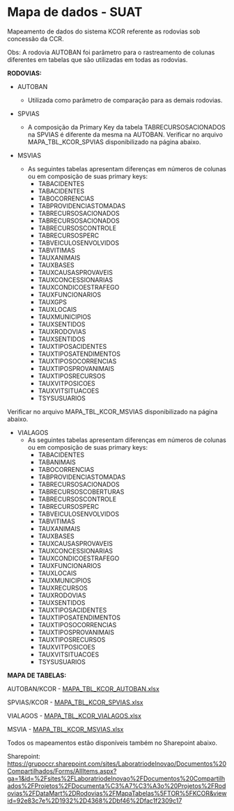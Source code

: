 # Mapa de dados - SUAT
Mapeamento de dados do sistema KCOR referente as rodovias sob concessão da CCR.

Obs: A rodovia AUTOBAN foi parâmetro para o rastreamento de colunas diferentes em  tabelas que são utilizadas em todas as rodovias.


**RODOVIAS:**
 
- AUTOBAN 
  * Utilizada como parâmetro de comparação para as demais rodovias.

- SPVIAS   
  * A composição da Primary Key da tabela TABRECURSOSACIONADOS na SPVIAS é diferente da mesma na AUTOBAN.
Verificar no arquivo MAPA_TBL_KCOR_SPVIAS disponibilizado na página abaixo.

- MSVIAS
  * As seguintes tabelas apresentam diferenças em números de colunas ou em composição de suas primary keys:
    - TABACIDENTES
    - TABACIDENTES
    - TABOCORRENCIAS
    - TABPROVIDENCIASTOMADAS
    - TABRECURSOSACIONADOS
    - TABRECURSOSACIONADOS
    - TABRECURSOSCONTROLE
    - TABRECURSOSPERC
    - TABVEICULOSENVOLVIDOS
    - TABVITIMAS
    - TAUXANIMAIS
    - TAUXBASES
    - TAUXCAUSASPROVAVEIS
    - TAUXCONCESSIONARIAS
    - TAUXCONDICOESTRAFEGO
    - TAUXFUNCIONARIOS
    - TAUXGPS
    - TAUXLOCAIS
    - TAUXMUNICIPIOS
    - TAUXSENTIDOS
    - TAUXRODOVIAS
    - TAUXSENTIDOS
    - TAUXTIPOSACIDENTES
    - TAUXTIPOSATENDIMENTOS
    - TAUXTIPOSOCORRENCIAS
    - TAUXTIPOSPROVANIMAIS
    - TAUXTIPOSRECURSOS
    - TAUXVITPOSICOES
    - TAUXVITSITUACOES
    - TSYSUSUARIOS

Verificar no arquivo MAPA_TBL_KCOR_MSVIAS disponibilizado na página abaixo.
   
- VIALAGOS 
   * As seguintes tabelas apresentam diferenças em números de colunas ou em composição de suas primary keys:
     - TABACIDENTES
     - TABANIMAIS
     - TABOCORRENCIAS
     - TABPROVIDENCIASTOMADAS
     - TABRECURSOSACIONADOS
     - TABRECURSOSCOBERTURAS
     - TABRECURSOSCONTROLE
     - TABRECURSOSPERC
     - TABVEICULOSENVOLVIDOS
     - TABVITIMAS
     - TAUXANIMAIS
     - TAUXBASES
     - TAUXCAUSASPROVAVEIS
     - TAUXCONCESSIONARIAS
     - TAUXCONDICOESTRAFEGO
     - TAUXFUNCIONARIOS
     - TAUXLOCAIS
     - TAUXMUNICIPIOS
     - TAUXRECURSOS
     - TAUXRODOVIAS
     - TAUXSENTIDOS
     - TAUXTIPOSACIDENTES
     - TAUXTIPOSATENDIMENTOS
     - TAUXTIPOSOCORRENCIAS
     - TAUXTIPOSPROVANIMAIS
     - TAUXTIPOSRECURSOS
     - TAUXVITPOSICOES
     - TAUXVITSITUACOES
     - TSYSUSUARIOS


**MAPA DE TABELAS:**

AUTOBAN/KCOR - [MAPA_TBL_KCOR_AUTOBAN.xlsx](/.attachments/MAPA_TBL_KCOR_AUTOBAN-83543093-8dd5-40e7-99d1-f8d138f4a549.xlsx)

SPVIAS/KCOR - [MAPA_TBL_KCOR_SPVIAS.xlsx](/.attachments/MAPA_TBL_KCOR_SPVIAS-c9fb904a-a15a-4c34-b189-1f7da16479b9.xlsx)

VIALAGOS - [MAPA_TBL_KCOR_VIALAGOS.xlsx](/.attachments/MAPA_TBL_KCOR_VIALAGOS-340ecaa1-ad92-47cd-b198-01c7ede20463.xlsx)

MSVIA - [MAPA_TBL_KCOR_MSVIAS.xlsx](/.attachments/MAPA_TBL_KCOR_MSVIAS-78f7c2f7-ea1e-487c-beaa-f499b288428b.xlsx)

Todos os mapeamentos estão disponíveis também no Sharepoint abaixo.

Sharepoint:
https://grupoccr.sharepoint.com/sites/LaboratriodeInovao/Documentos%20Compartilhados/Forms/AllItems.aspx?ga=1&id=%2Fsites%2FLaboratriodeInovao%2FDocumentos%20Compartilhados%2FProjetos%2FDocumenta%C3%A7%C3%A3o%20Projetos%2FRodovias%2FDataMart%2DRodovias%2FMapaTabelas%5FTOR%5FKCOR&viewid=92e83c7e%2D1932%2D4368%2Dbf46%2Dfac1f2309c17
